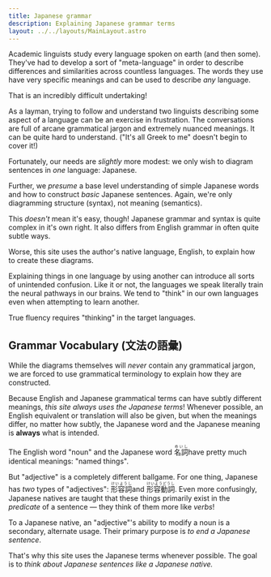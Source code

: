 ```yaml
---
title: Japanese grammar
description: Explaining Japanese grammar terms
layout: ../../layouts/MainLayout.astro
---
```


Academic linguists study every language spoken on earth (and then some). They've
had to develop a sort of "meta-language" in order to describe differences and
similarities across countless languages. The words they use have very specific
meanings and can be used to describe _any_ language.

That is an incredibly difficult undertaking!

As a layman, trying to follow and understand two linguists describing some
aspect of a language can be an exercise in frustration. The conversations are
full of arcane grammatical jargon and extremely nuanced meanings. It can be
quite hard to understand. ("It's all Greek to me" doesn't begin to cover it!)

Fortunately, our needs are _slightly_ more modest: we only wish to diagram
sentences in _one_ language: Japanese.

Further, we _presume_ a base level understanding of simple Japanese words and
how to construct _basic_ Japanese sentences. Again, we're only diagramming
structure (syntax), not meaning (semantics).

This _doesn't_ mean it's easy, though! Japanese grammar and syntax is quite
complex in it's own right. It also differs from English grammar in often quite subtle
ways.

Worse, this site uses the author's native language, English, to explain how to
create these diagrams.

Explaining things in one language by using another can introduce all sorts of
unintended confusion. Like it or not, the languages we speak literally train
the neural pathways in our brains. We tend to "think" in our own languages even
when attempting to learn another.

True fluency requires "thinking" in the target languages.

## Grammar Vocabulary (文法の語彙)

While the diagrams themselves will _never_ contain any grammatical jargon, we
are forced to use grammatical terminology to explain how they are constructed.

Because English and Japanese grammatical terms can have subtly different
meanings, _this site always uses the Japanese terms_! Whenever possible, an
English equivalent or translation will also be given, but when the meanings
differ, no matter how subtly, the Japanese word and the Japanese meaning is
**always** what is intended.

The English word "noun" and the Japanese word <ruby>名詞<rp>(</rp><rt>めいし
</rt><rp>)</rp></ruby> have pretty much identical meanings: "named things".

But "adjective" is a completely different ballgame. For one thing, Japanese has
_two_ types of "adjectives": <ruby>形容詞<rp>(</rp><rt>けいようし
</rt><rp>)</rp></ruby> and <ruby>形容動詞<rp>(</rp><rt>けいようどうし
</rt><rp>)</rp></ruby>. Even more confusingly, Japanese natives are taught that
these things primarily exist in the _predicate_ of a sentence &mdash; they think
of them more like _verbs_!

To a Japanese native, an "adjective"'s ability to modify a noun is a
secondary, alternate usage. Their primary purpose is _to end a Japanese
sentence_.

That's why this site uses the Japanese terms whenever possible. The goal is to
_think about Japanese sentences like a Japanese native._
